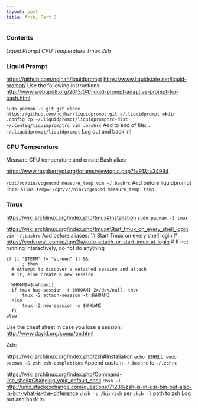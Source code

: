 ```yaml
---
layout: post
title: Arch, Part 3
---
```


### Contents

_Liquid Prompt_
_CPU Temperature_
_Tmux_
_Zsh_

### Liquid Prompt

  https://github.com/nojhan/liquidprompt
  https://www.liquidstate.net/liquid-prompt/
  Use the following instructions:
  http://www.webupd8.org/2013/04/liquid-prompt-adaptive-prompt-for-bash.html

  `sudo pacman -S git
  git clone https://github.com/nojhan/liquidprompt.git ~/.liquidprompt
  mkdir .config
  cp ~/.liquidprompt/liquidpromptrc-dist ~/.config/liquidpromptrc
  vim .bashrc`
    Add to end of file: `. ~/.liquidprompt/liquidprompt`
  Log out and back in!

### CPU Temperature

Measure CPU temperature and create Bash alias:

  https://www.raspberrypi.org/forums/viewtopic.php?f=91&t=34994

  `/opt/vc/bin/vcgencmd measure_temp
  vim ~/.bashrc`
  Add before liquidprompt lines:
    `alias temp='/opt/vc/bin/vcgencmd measure_temp'`
  `temp`

### Tmux

  https://wiki.archlinux.org/index.php/tmux#Installation
  `sudo pacman -S tmux`

  https://wiki.archlinux.org/index.php/tmux#Start_tmux_on_every_shell_login
  `vim ~/.bashrc`
  Add before aliases:
    `# Start Tmux on every shell login
    # https://coderwall.com/p/tgm2la/auto-attach-or-start-tmux-at-login
    # If not running interactively, do not do anything

    if [[ "$TERM" != "screen" ]] &&
          ; then
      # Attempt to discover a detached session and attach
      # it, else create a new session

      WHOAMI=$(whoami)
      if tmux has-session -t $WHOAMI 2>/dev/null; then
          tmux -2 attach-session -t $WHOAMI
      else
          tmux -2 new-session -s $WHOAMI
      fi
    else`

  Use the cheat sheet in case you lose a session:
    http://www.dayid.org/comp/tm.html

Zsh:

  https://wiki.archlinux.org/index.php/zsh#Installation
  `echo $SHELL
  sudo pacman -S zsh zsh-completions`
  Append custom `~/.bashrc` to `~/.zshrc`

  https://wiki.archlinux.org/index.php/Command-line_shell#Changing_your_default_shell
  `chsh -l`
  http://unix.stackexchange.com/questions/71236/zsh-is-in-usr-bin-but-also-in-bin-what-is-the-difference
  `chsh -s /bin/zsh` per `chsh -l` path to zsh
  Log out and back in.
